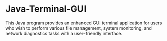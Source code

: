 # Java-Terminal-GUI
This Java program provides an enhanced GUI terminal application for users who wish to perform various file management, system monitoring, and network diagnostics tasks with a user-friendly interface.
